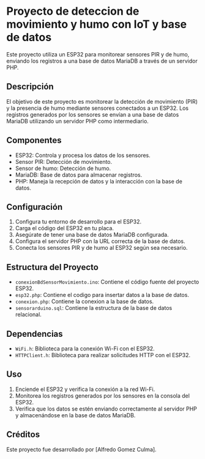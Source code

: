 # Proyecto de deteccion de movimiento y humo con IoT y base de datos

Este proyecto utiliza un ESP32 para monitorear sensores PIR y de humo, enviando los registros a una base de datos MariaDB a través de un servidor PHP.

## Descripción

El objetivo de este proyecto es monitorear la detección de movimiento (PIR) y la presencia de humo mediante sensores conectados a un ESP32. Los registros generados por los sensores se envían a una base de datos MariaDB utilizando un servidor PHP como intermediario.

## Componentes

- ESP32: Controla y procesa los datos de los sensores.
- Sensor PIR: Detección de movimiento.
- Sensor de humo: Detección de humo.
- MariaDB: Base de datos para almacenar registros.
- PHP: Maneja la recepción de datos y la interacción con la base de datos.

## Configuración

1. Configura tu entorno de desarrollo para el ESP32.
2. Carga el código del ESP32 en tu placa.
3. Asegúrate de tener una base de datos MariaDB configurada.
4. Configura el servidor PHP con la URL correcta de la base de datos.
5. Conecta los sensores PIR y de humo al ESP32 según sea necesario.

## Estructura del Proyecto

- `conexionBdSensorMovimiento.ino`: Contiene el código fuente del proyecto ESP32.
- `esp32.php`: Contiene el codigo para insertar datos a la base de datos.
- `conexion.php`: Contiene la conexion a la base de datos.
- `sensorarduino.sql`: Contiene la estructura de la base de datos relacional.

## Dependencias

- `WiFi.h`: Biblioteca para la conexión Wi-Fi con el ESP32.
- `HTTPClient.h`: Biblioteca para realizar solicitudes HTTP con el ESP32.

## Uso

1. Enciende el ESP32 y verifica la conexión a la red Wi-Fi.
2. Monitorea los registros generados por los sensores en la consola del ESP32.
3. Verifica que los datos se estén enviando correctamente al servidor PHP y almacenándose en la base de datos MariaDB.

## Créditos

Este proyecto fue desarrollado por [Alfredo Gomez Culma].


